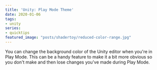 ```yaml
---
title: 'Unity: Play Mode Theme'
date: 2020-01-06
tags:
- unity
series:
- quicktips
featured_image: "posts/shadertoy/reduced-color-range.jpg"
---
```


You can change the background color of the Unity editor when you're in Play Mode. This can be a handy feature to make it a bit more obvious so you don't make and then lose changes you've made during Play Mode.